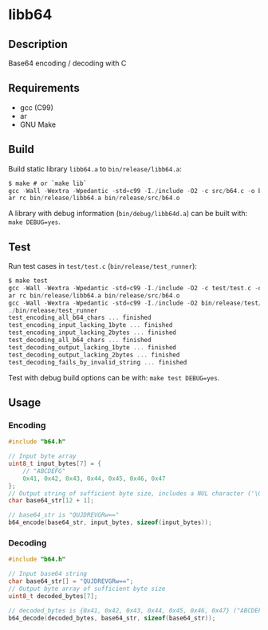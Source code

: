 # libb64

## Description

Base64 encoding / decoding with C

## Requirements

- gcc (C99)
- ar
- GNU Make

## Build

Build static library `libb64.a` to `bin/release/libb64.a`:

```c
$ make # or `make lib`
gcc -Wall -Wextra -Wpedantic -std=c99 -I./include -O2 -c src/b64.c -o bin/release/src/b64.o
ar rc bin/release/libb64.a bin/release/src/b64.o
```

A library with debug information (`bin/debug/libb64d.a`) can be built with: `make DEBUG=yes`.

## Test

Run test cases in `test/test.c` (`bin/release/test_runner`):

```c
$ make test
gcc -Wall -Wextra -Wpedantic -std=c99 -I./include -O2 -c test/test.c -o bin/release/test/test.o
ar rc bin/release/libb64.a bin/release/src/b64.o
gcc -Wall -Wextra -Wpedantic -std=c99 -I./include -O2 bin/release/test/test.o -L./bin/release -lb64 -o bin/release/test_runner
./bin/release/test_runner
test_encoding_all_b64_chars ... finished
test_encoding_input_lacking_1byte ... finished
test_encoding_input_lacking_2bytes ... finished
test_decoding_all_b64_chars ... finished
test_decoding_output_lacking_1byte ... finished
test_decoding_output_lacking_2bytes ... finished
test_decoding_fails_by_invalid_string ... finished
```

Test with debug build options can be with: `make test DEBUG=yes`.

## Usage

### Encoding

```c
#include "b64.h"

// Input byte array
uint8_t input_bytes[7] = {
    // "ABCDEFG"
    0x41, 0x42, 0x43, 0x44, 0x45, 0x46, 0x47
};
// Output string of sufficient byte size, includes a NUL character ('\0')
char base64_str[12 + 1];

// base64_str is "QUJDREVGRw=="
b64_encode(base64_str, input_bytes, sizeof(input_bytes));
```

### Decoding

```c
#include "b64.h"

// Input base64 string
char base64_str[] = "QUJDREVGRw==";
// Output byte array of sufficient byte size
uint8_t decoded_bytes[7];

// decoded_bytes is {0x41, 0x42, 0x43, 0x44, 0x45, 0x46, 0x47} ("ABCDEFG")
b64_decode(decoded_bytes, base64_str, sizeof(base64_str));
```
